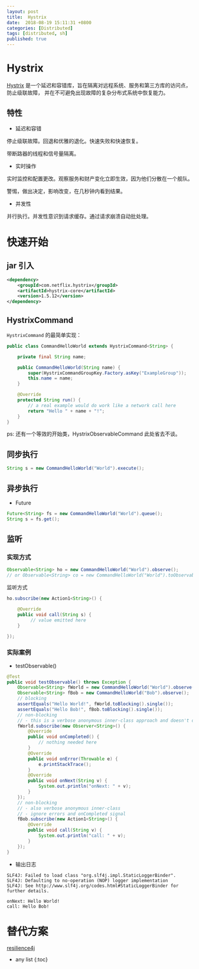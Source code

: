 ```yaml
---
layout: post
title:  Hystrix
date:  2018-08-19 15:11:31 +0800
categories: [Distributed]
tags: [distributed, sh]
published: true
---
```


# Hystrix

[Hystrix](https://github.com/Netflix/Hystrix) 是一个延迟和容错库，旨在隔离对远程系统、服务和第三方库的访问点，防止级联故障，
并在不可避免出现故障的复杂分布式系统中恢复能力。


## 特性

- 延迟和容错

停止级联故障。回退和优雅的退化。快速失败和快速恢复。

带断路器的线程和信号量隔离。

- 实时操作

实时监控和配置更改。观察服务和财产变化立即生效，因为他们分散在一个舰队。

警惕，做出决定，影响改变，在几秒钟内看到结果。

- 并发性

并行执行。并发性意识到请求缓存。通过请求崩溃自动批处理。

# 快速开始

## jar 引入

```xml
<dependency>
    <groupId>com.netflix.hystrix</groupId>
    <artifactId>hystrix-core</artifactId>
    <version>1.5.12</version>
</dependency>
```

## HystrixCommand 

`HystrixCommand` 的最简单实现：

```java
public class CommandHelloWorld extends HystrixCommand<String> {

    private final String name;

    public CommandHelloWorld(String name) {
        super(HystrixCommandGroupKey.Factory.asKey("ExampleGroup"));
        this.name = name;
    }

    @Override
    protected String run() {
        // a real example would do work like a network call here
        return "Hello " + name + "!";
    }
}
```

ps: 还有一个等效的开始类，HystrixObservableCommand 此处省去不谈。

## 同步执行

```java
String s = new CommandHelloWorld("World").execute();
```

## 异步执行

- Future

```java
Future<String> fs = new CommandHelloWorld("World").queue();
String s = fs.get();
```

## 监听

### 实现方式

```java
Observable<String> ho = new CommandHelloWorld("World").observe();
// or Observable<String> co = new CommandHelloWorld("World").toObservable();
```

监听方式

```java
ho.subscribe(new Action1<String>() {

    @Override
    public void call(String s) {
         // value emitted here
    }

});
```

### 实际案例

- testObservable()

```java
@Test
public void testObservable() throws Exception {
    Observable<String> fWorld = new CommandHelloWorld("World").observe();
    Observable<String> fBob = new CommandHelloWorld("Bob").observe();
    // blocking
    assertEquals("Hello World!", fWorld.toBlocking().single());
    assertEquals("Hello Bob!", fBob.toBlocking().single());
    // non-blocking
    // - this is a verbose anonymous inner-class approach and doesn't do assertions
    fWorld.subscribe(new Observer<String>() {
        @Override
        public void onCompleted() {
            // nothing needed here
        }
        @Override
        public void onError(Throwable e) {
            e.printStackTrace();
        }
        @Override
        public void onNext(String v) {
            System.out.println("onNext: " + v);
        }
    });
    // non-blocking
    // - also verbose anonymous inner-class
    // - ignore errors and onCompleted signal
    fBob.subscribe(new Action1<String>() {
        @Override
        public void call(String v) {
            System.out.println("call: " + v);
        }
    });
}
```

- 输出日志

```
SLF4J: Failed to load class "org.slf4j.impl.StaticLoggerBinder".
SLF4J: Defaulting to no-operation (NOP) logger implementation
SLF4J: See http://www.slf4j.org/codes.html#StaticLoggerBinder for further details.

onNext: Hello World!
call: Hello Bob!
```


# 替代方案

[resilience4j](https://houbb.github.io/2018/11/28/resilience4j)

* any list
{:toc}
